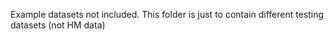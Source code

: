 Example datasets not included. This folder is just to contain different testing datasets (not HM data)
